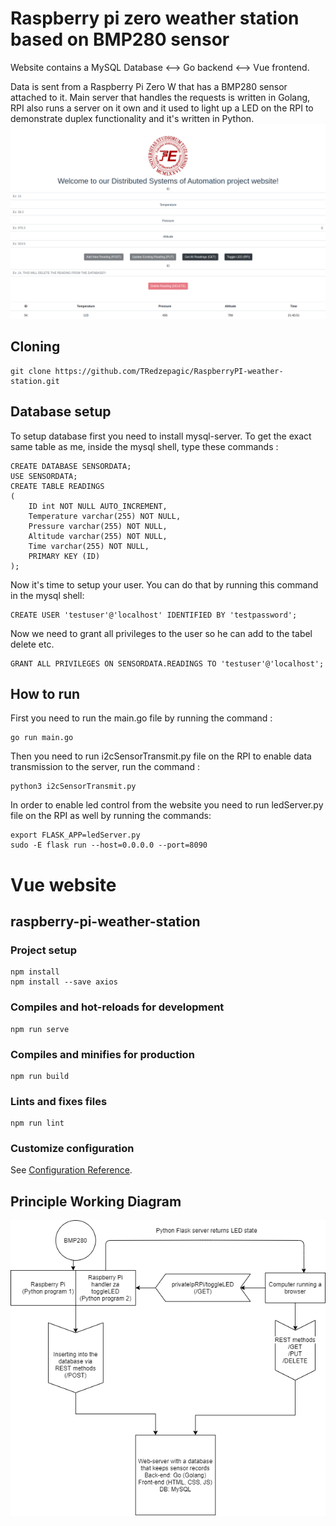 # Raspberry pi zero weather station based on BMP280 sensor

Website contains a MySQL Database <--> Go backend <--> Vue frontend. 

Data is sent from a Raspberry Pi Zero W that has a BMP280 sensor attached to it. Main server that handles the requests is written in Golang, RPI also runs a server on it own and it used to light up a LED on the RPI to demonstrate duplex functionality and it's written in Python.
![Screenshot from 2020-12-13 21-19-59](./website.png)
## Cloning
```
git clone https://github.com/TRedzepagic/RaspberryPI-weather-station.git
```
## Database setup

To setup database first you need to install mysql-server.
To get the exact same table as me, inside the mysql shell, type these commands :
```
CREATE DATABASE SENSORDATA;
USE SENSORDATA;
CREATE TABLE READINGS
(
    ID int NOT NULL AUTO_INCREMENT,
    Temperature varchar(255) NOT NULL,
    Pressure varchar(255) NOT NULL,
    Altitude varchar(255) NOT NULL,
    Time varchar(255) NOT NULL,
    PRIMARY KEY (ID)
);
```
Now it's time to setup your user. You can do that by running this command in the mysql shell:

```
CREATE USER 'testuser'@'localhost' IDENTIFIED BY 'testpassword';
```
Now we need to grant all privileges to the user so he can add to the tabel delete etc.
```
GRANT ALL PRIVILEGES ON SENSORDATA.READINGS TO 'testuser'@'localhost';
```
## How to run

First you need to run the main.go file by running the command :
```
go run main.go
```
Then you need to run i2cSensorTransmit.py file on the RPI to enable data transmission to the server, run the command :
```
python3 i2cSensorTransmit.py
```
In order to enable led control from the website you need to run ledServer.py file on the RPI as well by running the commands:
```
export FLASK_APP=ledServer.py
sudo -E flask run --host=0.0.0.0 --port=8090
```
# Vue website

## raspberry-pi-weather-station

### Project setup
```
npm install
npm install --save axios
```

### Compiles and hot-reloads for development
```
npm run serve
```

### Compiles and minifies for production
```
npm run build
```

### Lints and fixes files
```
npm run lint
```

### Customize configuration
See [Configuration Reference](https://cli.vuejs.org/config/).

## Principle Working Diagram
![Principle Working Diagram](./principle.png)

